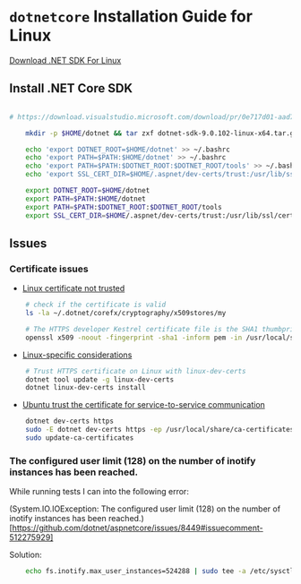 # `dotnetcore` Installation Guide for Linux

[Download .NET SDK For Linux](https://dotnet.microsoft.com/en-us/download)

## Install .NET Core SDK

```bash

# https://download.visualstudio.microsoft.com/download/pr/0e717d01-aad7-475a-8b67-50c59cf043b1/6eaa1c636e15ec8e1b97b3438360c770/dotnet-sdk-9.0.102-linux-x64.tar.gz

    mkdir -p $HOME/dotnet && tar zxf dotnet-sdk-9.0.102-linux-x64.tar.gz -C $HOME/dotnet

    echo 'export DOTNET_ROOT=$HOME/dotnet' >> ~/.bashrc
    echo 'export PATH=$PATH:$HOME/dotnet' >> ~/.bashrc
    echo 'export PATH=$PATH:$DOTNET_ROOT:$DOTNET_ROOT/tools' >> ~/.bashrc
    echo 'export SSL_CERT_DIR=$HOME/.aspnet/dev-certs/trust:/usr/lib/ssl/certs' >> ~/.bashrc

    export DOTNET_ROOT=$HOME/dotnet
    export PATH=$PATH:$HOME/dotnet
    export PATH=$PATH:$DOTNET_ROOT:$DOTNET_ROOT/tools
    export SSL_CERT_DIR=$HOME/.aspnet/dev-certs/trust:/usr/lib/ssl/certs

```

## Issues

### Certificate issues

- [Linux certificate not trusted](https://learn.microsoft.com/en-us/aspnet/core/security/enforcing-ssl?view=aspnetcore-9.0&tabs=visual-studio%2Clinux-sles#linux-certificate-not-trusted)

```bash
    # check if the certificate is valid
    ls -la ~/.dotnet/corefx/cryptography/x509stores/my

    # The HTTPS developer Kestrel certificate file is the SHA1 thumbprint. When the file is deleted via dotnet dev-certs https --clean, it's regenerated when needed with a different thumbprint. Check the thumbprint of the exported certificate matches with the following command:
    openssl x509 -noout -fingerprint -sha1 -inform pem -in /usr/local/share/ca-certificates/aspnet/https.crt

```

- [Linux-specific considerations](https://learn.microsoft.com/en-us/aspnet/core/security/enforcing-ssl?view=aspnetcore-9.0&tabs=visual-studio%2Clinux-sles#linux-specific-considerations)

```bash
    # Trust HTTPS certificate on Linux with linux-dev-certs
    dotnet tool update -g linux-dev-certs
    dotnet linux-dev-certs install
```

- [Ubuntu trust the certificate for service-to-service communication](https://learn.microsoft.com/en-us/aspnet/core/security/enforcing-ssl?view=aspnetcore-6.0&tabs=visual-studio%2Clinux-ubuntu%2Clinux-sles#ubuntu-trust-the-certificate-for-service-to-service-communication)

```bash
    dotnet dev-certs https
    sudo -E dotnet dev-certs https -ep /usr/local/share/ca-certificates/aspnet/https.crt --format PEM
    sudo update-ca-certificates
```


### The configured user limit (128) on the number of inotify instances has been reached.

While running tests I can into the following error:

(System.IO.IOException: The configured user limit (128) on the number of inotify instances has been reached.)[https://github.com/dotnet/aspnetcore/issues/8449#issuecomment-512275929]

Solution:

```bash
    echo fs.inotify.max_user_instances=524288 | sudo tee -a /etc/sysctl.conf && sudo sysctl -p
```
